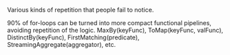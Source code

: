 Various kinds of repetition that people fail to notice.

90% of for-loops can be turned into more compact functional pipelines, avoiding repetition of the logic. MaxBy(keyFunc), ToMap(keyFunc, valFunc), DistinctBy(keyFunc), FirstMatching(predicate), StreamingAggregate(aggregator), etc.


